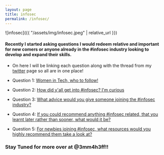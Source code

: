 ```yaml
---
layout: page
title: infosec
permalink: /infosec/
---
```

![infosec]({{ "/assets/img/infosec.jpeg" | relative_url }})

#### Recently I started asking questions I would redeem relative and important for new comers or anyone already in the #infosec industry looking to develop and expand their skills.

- On here I will be linking each question along with the thread from my [twitter](https://twitter.com/3mm4h3ff/) page so all are in one place! 

- Question 1: [Women in Tech, who to follow!](https://twitter.com/3mm4h3ff/status/1213924759735541765?s=20)

- Question 2: [How did y'all get into #infosec? I'm curious](https://twitter.com/3mm4h3ff/status/1252985830643322880?s=20)

- Question 3: [What advice would you give someone joining the #infosec industry?](https://twitter.com/3mm4h3ff/status/1253769171864870913?s=20)

- Question 4: [If you could recommend anything #infosec related, that you learnt later rather than sooner, what would it be?](https://twitter.com/3mm4h3ff/status/1254136970198093825?s=20)

- Question 5: [For newbies joining #infosec, what resources would you highly recommend them take a look at?](https://twitter.com/3mm4h3ff/status/1254457482451304449?s=20)

### Stay Tuned for more over at @3mm4h3ff!! 









